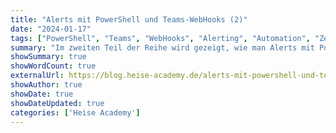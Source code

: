 ```yaml
---
title: "Alerts mit PowerShell und Teams-WebHooks (2)"
date: "2024-01-17"
tags: ["PowerShell", "Teams", "WebHooks", "Alerting", "Automation", "Zertifikats-Monitoring", "Adaptive Cards"]
summary: "Im zweiten Teil der Reihe wird gezeigt, wie man Alerts mit PowerShell und Teams-WebHooks erweitert, um interaktive Adaptive Cards zu versenden. Dies beinhaltet die Nutzung von Schaltflächen, um direkt auf Probleme zu reagieren, z. B. bei ablaufenden Zertifikaten."
showSummary: true
showWordCount: true
externalUrl: https://blog.heise-academy.de/alerts-mit-powershell-und-teams-webhooks-2/
showAuthor: true
showDate: true
showDateUpdated: true
categories: ['Heise Academy']
---
```

